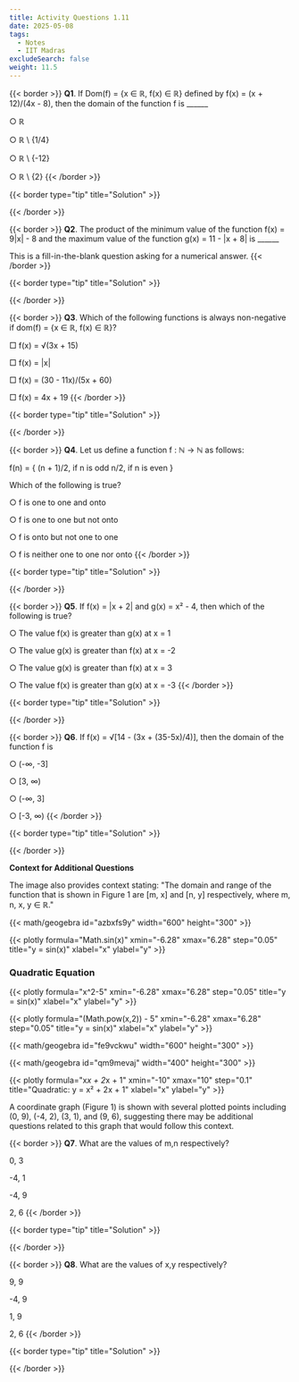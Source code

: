 ```yaml
---
title: Activity Questions 1.11
date: 2025-05-08
tags:
  - Notes 
  - IIT Madras
excludeSearch: false
weight: 11.5
---
```



{{< border >}}
**Q1**. If Dom(f) = {x ∈ ℝ, f(x) ∈ ℝ} defined by f(x) = (x + 12)/(4x - 8), then the domain of the function f is ______

○ ℝ

○ ℝ \ {1/4}

○ ℝ \ {-12}

○ ℝ \ {2}
{{< /border >}}

{{< border type="tip" title="Solution" >}}

{{< /border >}}


{{< border >}}
**Q2**. The product of the minimum value of the function f(x) = 9|x| - 8 and the maximum value of the function g(x) = 11 - |x + 8| is ______

This is a fill-in-the-blank question asking for a numerical answer.
{{< /border >}}

{{< border type="tip" title="Solution" >}}

{{< /border >}}


{{< border >}}
**Q3**. Which of the following functions is always non-negative if dom(f) = {x ∈ ℝ, f(x) ∈ ℝ}?

□ f(x) = √(3x + 15)

□ f(x) = |x|

□ f(x) = (30 - 11x)/(5x + 60)

□ f(x) = 4x + 19
{{< /border >}}

{{< border type="tip" title="Solution" >}}

{{< /border >}}


{{< border >}}
**Q4**. Let us define a function f : ℕ → ℕ as follows:

f(n) = {
(n + 1)/2, if n is odd
n/2, if n is even
}

Which of the following is true?

○ f is one to one and onto

○ f is one to one but not onto

○ f is onto but not one to one

○ f is neither one to one nor onto
{{< /border >}}

{{< border type="tip" title="Solution" >}}

{{< /border >}}


{{< border >}}
**Q5**. If f(x) = |x + 2| and g(x) = x² - 4, then which of the following is true?

○ The value f(x) is greater than g(x) at x = 1

○ The value g(x) is greater than f(x) at x = -2

○ The value g(x) is greater than f(x) at x = 3

○ The value f(x) is greater than g(x) at x = -3
{{< /border >}}

{{< border type="tip" title="Solution" >}}

{{< /border >}}


{{< border >}}
**Q6**. If f(x) = √[14 - (3x + (35-5x)/4)], then the domain of the function f is

○ (-∞, -3]

○ [3, ∞)

○ (-∞, 3]

○ [-3, ∞)
{{< /border >}}

{{< border type="tip" title="Solution" >}}

{{< /border >}}

**Context for Additional Questions**

The image also provides context stating: "The domain and range of the function that is shown in Figure 1 are [m, x] and [n, y] respectively, where m, n, x, y ∈ ℝ."

{{< math/geogebra id="azbxfs9y" width="600" height="300" >}}

{{< plotly formula="Math.sin(x)" xmin="-6.28" xmax="6.28" step="0.05" title="y = sin(x)" xlabel="x" ylabel="y" >}}

### Quadratic Equation

{{< plotly formula="x^2-5" xmin="-6.28" xmax="6.28" step="0.05" title="y = sin(x)" xlabel="x" ylabel="y" >}}

{{< plotly formula="(Math.pow(x,2)) - 5" xmin="-6.28" xmax="6.28" step="0.05" title="y = sin(x)" xlabel="x" ylabel="y" >}}

{{< math/geogebra id="fe9vckwu" width="600" height="300" >}}

{{< math/geogebra id="qm9mevaj" width="400" height="300" >}}

{{< plotly formula="x*x + 2*x + 1" xmin="-10" xmax="10" step="0.1" title="Quadratic: y = x² + 2x + 1" xlabel="x" ylabel="y" >}}

A coordinate graph (Figure 1) is shown with several plotted points including (0, 9), (-4, 2), (3, 1), and (9, 6), suggesting there may be additional questions related to this graph that would follow this context.

{{< border >}}
**Q7**. What are the values of m,n respectively?

0, 3

-4, 1

-4, 9

2, 6
{{< /border >}}

{{< border type="tip" title="Solution" >}}

{{< /border >}}


{{< border >}}
**Q8**. What are the values of x,y respectively?

9, 9

-4, 9

1, 9

2, 6
{{< /border >}}

{{< border type="tip" title="Solution" >}}

{{< /border >}}


